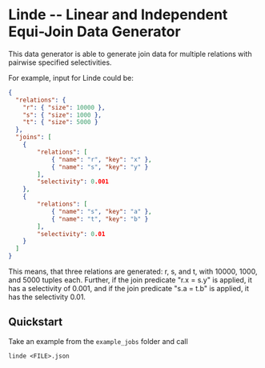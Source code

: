 # Linde -- Linear and Independent Equi-Join Data Generator

This data generator is able to generate join data for multiple relations with pairwise specified selectivities.

For example, input for Linde could be:

```json
{
  "relations": {
    "r": { "size": 10000 },
    "s": { "size": 1000 },
    "t": { "size": 5000 }
  },
  "joins": [
    {
        "relations": [
            { "name": "r", "key": "x" },
            { "name": "s", "key": "y" }
        ],
        "selectivity": 0.001
    },
    {
        "relations": [
            { "name": "s", "key": "a" },
            { "name": "t", "key": "b" }
        ],
        "selectivity": 0.01
    }
  ]
}
```

This means, that three relations are generated: r, s, and t, with 10000, 1000, and 5000 tuples each. Further, if the join predicate "r.x = s.y" is applied, it has a selectivity of 0.001, and if the join predicate "s.a = t.b" is applied, it has the selectivity 0.01.


## Quickstart

Take an example from the `example_jobs` folder and call

```
linde <FILE>.json
```
